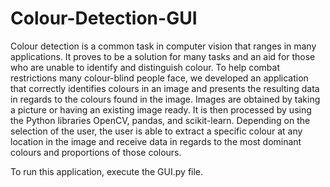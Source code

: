 # Colour-Detection-GUI

Colour detection is a common task 
in computer vision that ranges in many 
applications. It proves to be a solution for many 
tasks and an aid for those who are unable to 
identify and distinguish colour. To help combat
restrictions many colour-blind people face, we
developed an application that correctly identifies 
colours in an image and presents the resulting 
data in regards to the colours found in the image. 
Images are obtained by taking a picture or having 
an existing image ready. It is then processed by 
using the Python libraries OpenCV, pandas, and 
scikit-learn. Depending on the selection of the 
user, the user is able to extract a specific colour at 
any location in the image and receive data in 
regards to the most dominant colours and 
proportions of those colours. 

To run this application, execute the GUI.py file. 
